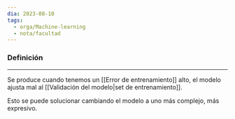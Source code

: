 ```yaml
---
dia: 2023-08-10
tags:
  - orga/Machine-learning
  - nota/facultad
---
```

### Definición
---
Se produce cuando tenemos un [[Error de entrenamiento]] alto, el modelo ajusta mal al [[Validación del modelo|set de entrenamiento]].

Esto se puede solucionar cambiando el modelo a uno más complejo, más expresivo.